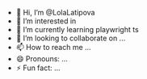 - 👋 Hi, I’m @LolaLatipova
- 👀 I’m interested in 
- 🌱 I’m currently learning playwright ts
- 💞️ I’m looking to collaborate on ...
- 📫 How to reach me ...
- 😄 Pronouns: ...
- ⚡ Fun fact: ...

<!---
LolaLatipova/LolaLatipova is a ✨ special ✨ repository because its `README.md` (this file) appears on your GitHub profile.
You can click the Preview link to take a look at your changes.
--->
